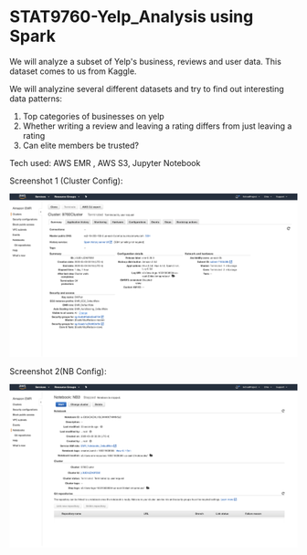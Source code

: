 # STAT9760-Yelp_Analysis using Spark
We will analyze a subset of Yelp's business, reviews and user data. This dataset comes to us from Kaggle.

We will  analyzine several  different datasets and try to find out interesting data patterns:
1.  Top categories of businesses on yelp
2.  Whether writing a review and leaving a rating differs from  just leaving a rating
3.  Can elite members be trusted?

Tech used:  AWS EMR , AWS S3,  Jupyter Notebook

Screenshot 1 (Cluster Config):

![](Assets/AWS1.png)

Screenshot 2(NB Config):

![](Assets/AWS2.png)

